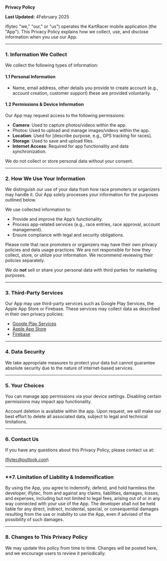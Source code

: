 **Privacy Policy**

**Last Updated:** 4February 2025

iflytec "we," "our," or "us") operates the KartRacer mobile application (the "App"). This Privacy Policy explains how we collect, use, and disclose information when you use our App.

---

### **1. Information We Collect**

We collect the following types of information:

#### **1.1 Personal Information**

- Name, email address, other details you provide to create account (e.g., account creation, customer support) these are provided voluntarily.

#### **1.2 Permissions & Device Information**

Our App may request access to the following permissions:

- **Camera**: Used to capture photos/videos within the app.
- Photos: Used to upload and manage images/videos within the app.
- **Location**: Used for [describe purpose, e.g., GPS tracking for races].
- **Storage**: Used to save and upload files.
- **Internet Access**: Required for app functionality and data synchronization.

We do not collect or store personal data without your consent.

---

### **2. How We Use Your Information**

We distinguish our use of your data from how race promoters or organizers may handle it. Our App solely processes your information for the purposes outlined below.

We use collected information to:

- Provide and improve the App’s functionality.
- Process app-related services (e.g., race entries, race approval, account management).
- Ensure compliance with legal and security obligations.

Please note that race promoters or organizers may have their own privacy policies and data usage practices. We are not responsible for how they collect, store, or utilize your information. We recommend reviewing their policies separately.

We do **not** sell or share your personal data with third parties for marketing purposes.

---

### **3. Third-Party Services**

Our App may use third-party services such as Google Play Services, the Apple App Store or Firebase. These services may collect data as described in their own privacy policies:

- [Google Play Services](https://policies.google.com/privacy)
- [Apple App Store](https://www.apple.com/legal/privacy/en-ww/)
- [Firebase](https://firebase.google.com/support/privacy)

---

### **4. Data Security**

We take appropriate measures to protect your data but cannot guarantee absolute security due to the nature of internet-based services.

---

### **5. Your Choices**

You can manage app permissions via your device settings. Disabling certain permissions may impact app functionality.

Account deletion is available within the app. Upon request, we will make our best effort to delete all associated data, subject to legal and technical limitations.

---

### **6. Contact Us**

If you have any questions about this Privacy Policy, please contact us at:

[iflytec@outlook.com](mailto\:iflytec@outlook.com)\


---
### **7. Limitation of Liability & Indemnification

By using the App, you agree to indemnify, defend, and hold harmless the developer, iflytec, from and against any claims, liabilities, damages, losses, and expenses, including but not limited to legal fees, arising out of or in any way connected with your use of the App. The developer shall not be held liable for any direct, indirect, incidental, special, or consequential damages resulting from the use or inability to use the App, even if advised of the possibility of such damages.

---
### **8. Changes to This Privacy Policy**

We may update this policy from time to time. Changes will be posted here, and we encourage users to review it periodically.

